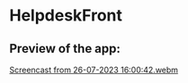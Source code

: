 # HelpdeskFront

## Preview of the app:

[Screencast from 26-07-2023 16:00:42.webm](https://github.com/brunojuwer/helpdesk/assets/60712131/cc7ec35e-5fce-4df6-b2f4-750ac8e3bec2)
